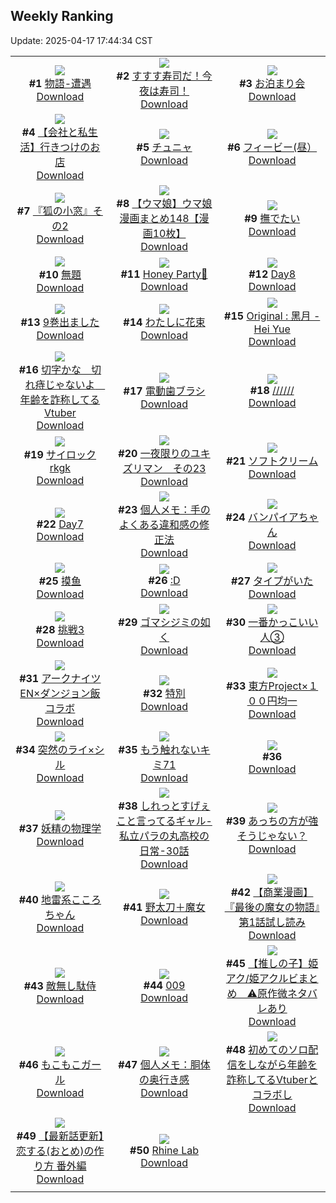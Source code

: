 ## Weekly Ranking
Update: 2025-04-17 17:44:34 CST

|      |      |      |
| :----: | :----: | :----: |
| ![](https://i.pixiv.re/c/240x480/img-master/img/2025/04/10/00/00/18/129138079_p0_master1200.jpg)<br>**#1** [物語-遭遇](https://www.pixiv.net/artworks/129138079)<br>[Download](https://i.pixiv.re/img-original/img/2025/04/10/00/00/18/129138079_p0.png) | ![](https://i.pixiv.re/c/240x480/img-master/img/2025/04/11/07/30/01/129178063_p0_master1200.jpg)<br>**#2** [すすす寿司だ！今夜は寿司！](https://www.pixiv.net/artworks/129178063)<br>[Download](https://i.pixiv.re/img-original/img/2025/04/11/07/30/01/129178063_p0.jpg) | ![](https://i.pixiv.re/c/240x480/img-master/img/2025/04/10/00/00/07/129137979_p0_master1200.jpg)<br>**#3** [お泊まり会](https://www.pixiv.net/artworks/129137979)<br>[Download](https://i.pixiv.re/img-original/img/2025/04/10/00/00/07/129137979_p0.jpg) |
| ![](https://i.pixiv.re/c/240x480/img-master/img/2025/04/11/12/00/10/129182069_p0_master1200.jpg)<br>**#4** [【会社と私生活】行きつけのお店](https://www.pixiv.net/artworks/129182069)<br>[Download](https://i.pixiv.re/img-original/img/2025/04/11/12/00/10/129182069_p0.jpg) | ![](https://i.pixiv.re/c/240x480/img-master/img/2025/04/10/12/12/49/129150733_p0_master1200.jpg)<br>**#5** [チュニャ](https://www.pixiv.net/artworks/129150733)<br>[Download](https://i.pixiv.re/img-original/img/2025/04/10/12/12/49/129150733_p0.png) | ![](https://i.pixiv.re/c/240x480/img-master/img/2025/04/12/02/07/49/129206493_p0_master1200.jpg)<br>**#6** [フィービー(昼）](https://www.pixiv.net/artworks/129206493)<br>[Download](https://i.pixiv.re/img-original/img/2025/04/12/02/07/49/129206493_p0.jpg) |
| ![](https://i.pixiv.re/c/240x480/img-master/img/2025/04/10/18/20/52/129157846_p0_master1200.jpg)<br>**#7** [『狐の小窓』その2](https://www.pixiv.net/artworks/129157846)<br>[Download](https://i.pixiv.re/img-original/img/2025/04/10/18/20/52/129157846_p0.png) | ![](https://i.pixiv.re/c/240x480/img-master/img/2025/04/11/00/01/02/129170067_p0_master1200.jpg)<br>**#8** [【ウマ娘】ウマ娘漫画まとめ148【漫画10枚】](https://www.pixiv.net/artworks/129170067)<br>[Download](https://i.pixiv.re/img-original/img/2025/04/11/00/01/02/129170067_p0.jpg) | ![](https://i.pixiv.re/c/240x480/img-master/img/2025/04/11/16/02/24/129186246_p0_master1200.jpg)<br>**#9** [撫でたい](https://www.pixiv.net/artworks/129186246)<br>[Download](https://i.pixiv.re/img-original/img/2025/04/11/16/02/24/129186246_p0.jpg) |
| ![](https://i.pixiv.re/c/240x480/img-master/img/2025/04/10/23/53/06/129169492_p0_master1200.jpg)<br>**#10** [無題](https://www.pixiv.net/artworks/129169492)<br>[Download](https://i.pixiv.re/img-original/img/2025/04/10/23/53/06/129169492_p0.png) | ![](https://i.pixiv.re/c/240x480/img-master/img/2025/04/12/15/08/41/129221183_p0_master1200.jpg)<br>**#11** [Honey Party🍯](https://www.pixiv.net/artworks/129221183)<br>[Download](https://i.pixiv.re/img-original/img/2025/04/12/15/08/41/129221183_p0.jpg) | ![](https://i.pixiv.re/c/240x480/img-master/img/2025/04/11/00/41/40/129171609_p0_master1200.jpg)<br>**#12** [Day8](https://www.pixiv.net/artworks/129171609)<br>[Download](https://i.pixiv.re/img-original/img/2025/04/11/00/41/40/129171609_p0.jpg) |
| ![](https://i.pixiv.re/c/240x480/img-master/img/2025/04/12/00/00/11/129202197_p0_master1200.jpg)<br>**#13** [9巻出ました](https://www.pixiv.net/artworks/129202197)<br>[Download](https://i.pixiv.re/img-original/img/2025/04/12/00/00/11/129202197_p0.png) | ![](https://i.pixiv.re/c/240x480/img-master/img/2025/04/10/00/22/01/129139192_p0_master1200.jpg)<br>**#14** [わたしに花束](https://www.pixiv.net/artworks/129139192)<br>[Download](https://i.pixiv.re/img-original/img/2025/04/10/00/22/01/129139192_p0.png) | ![](https://i.pixiv.re/c/240x480/img-master/img/2025/04/11/02/47/00/129174467_p0_master1200.jpg)<br>**#15** [Original : 黑月 - Hei Yue](https://www.pixiv.net/artworks/129174467)<br>[Download](https://i.pixiv.re/img-original/img/2025/04/11/02/47/00/129174467_p0.jpg) |
| ![](https://i.pixiv.re/c/240x480/img-master/img/2025/04/11/21/04/39/129195428_p0_master1200.jpg)<br>**#16** [切字かな　切れ痔じゃないよ　年齢を詐称してるVtuber](https://www.pixiv.net/artworks/129195428)<br>[Download](https://i.pixiv.re/img-original/img/2025/04/11/21/04/39/129195428_p0.png) | ![](https://i.pixiv.re/c/240x480/img-master/img/2025/04/11/22/27/52/129198636_p0_master1200.jpg)<br>**#17** [電動歯ブラシ](https://www.pixiv.net/artworks/129198636)<br>[Download](https://i.pixiv.re/img-original/img/2025/04/11/22/27/52/129198636_p0.jpg) | ![](https://i.pixiv.re/c/240x480/img-master/img/2025/04/11/00/29/03/129171162_p0_master1200.jpg)<br>**#18** [//////](https://www.pixiv.net/artworks/129171162)<br>[Download](https://i.pixiv.re/img-original/img/2025/04/11/00/29/03/129171162_p0.jpg) |
| ![](https://i.pixiv.re/c/240x480/img-master/img/2025/04/11/00/00/20/129169910_p0_master1200.jpg)<br>**#19** [サイロックrkgk](https://www.pixiv.net/artworks/129169910)<br>[Download](https://i.pixiv.re/img-original/img/2025/04/11/00/00/20/129169910_p0.jpg) | ![](https://i.pixiv.re/c/240x480/img-master/img/2025/04/10/07/30/30/129146609_p0_master1200.jpg)<br>**#20** [一夜限りのユキズリマン　その23](https://www.pixiv.net/artworks/129146609)<br>[Download](https://i.pixiv.re/img-original/img/2025/04/10/07/30/30/129146609_p0.png) | ![](https://i.pixiv.re/c/240x480/img-master/img/2025/04/11/20/30/01/129194003_p0_master1200.jpg)<br>**#21** [ソフトクリーム](https://www.pixiv.net/artworks/129194003)<br>[Download](https://i.pixiv.re/img-original/img/2025/04/11/20/30/01/129194003_p0.png) |
| ![](https://i.pixiv.re/c/240x480/img-master/img/2025/04/10/00/30/30/129139556_p0_master1200.jpg)<br>**#22** [Day7](https://www.pixiv.net/artworks/129139556)<br>[Download](https://i.pixiv.re/img-original/img/2025/04/10/00/30/30/129139556_p0.jpg) | ![](https://i.pixiv.re/c/240x480/img-master/img/2025/04/12/06/00/07/129209905_p0_master1200.jpg)<br>**#23** [個人メモ：手のよくある違和感の修正法](https://www.pixiv.net/artworks/129209905)<br>[Download](https://i.pixiv.re/img-original/img/2025/04/12/06/00/07/129209905_p0.jpg) | ![](https://i.pixiv.re/c/240x480/img-master/img/2025/04/12/00/25/59/129203595_p0_master1200.jpg)<br>**#24** [バンパイアちゃん](https://www.pixiv.net/artworks/129203595)<br>[Download](https://i.pixiv.re/img-original/img/2025/04/12/00/25/59/129203595_p0.jpg) |
| ![](https://i.pixiv.re/c/240x480/img-master/img/2025/04/11/18/27/05/129189863_p0_master1200.jpg)<br>**#25** [摸鱼](https://www.pixiv.net/artworks/129189863)<br>[Download](https://i.pixiv.re/img-original/img/2025/04/11/18/27/05/129189863_p0.jpg) | ![](https://i.pixiv.re/c/240x480/img-master/img/2025/04/11/13/13/28/129183437_p0_master1200.jpg)<br>**#26** [:D](https://www.pixiv.net/artworks/129183437)<br>[Download](https://i.pixiv.re/img-original/img/2025/04/11/13/13/28/129183437_p0.jpg) | ![](https://i.pixiv.re/c/240x480/img-master/img/2025/04/11/00/00/12/129169848_p0_master1200.jpg)<br>**#27** [タイプがいた](https://www.pixiv.net/artworks/129169848)<br>[Download](https://i.pixiv.re/img-original/img/2025/04/11/00/00/12/129169848_p0.png) |
| ![](https://i.pixiv.re/c/240x480/img-master/img/2025/04/11/18/52/30/129190618_p0_master1200.jpg)<br>**#28** [挑戦3](https://www.pixiv.net/artworks/129190618)<br>[Download](https://i.pixiv.re/img-original/img/2025/04/11/18/52/30/129190618_p0.png) | ![](https://i.pixiv.re/c/240x480/img-master/img/2025/04/11/07/01/39/129177702_p0_master1200.jpg)<br>**#29** [ゴマシジミの如く](https://www.pixiv.net/artworks/129177702)<br>[Download](https://i.pixiv.re/img-original/img/2025/04/11/07/01/39/129177702_p0.jpg) | ![](https://i.pixiv.re/c/240x480/img-master/img/2025/04/12/12/00/20/129216603_p0_master1200.jpg)<br>**#30** [一番かっこいい人③](https://www.pixiv.net/artworks/129216603)<br>[Download](https://i.pixiv.re/img-original/img/2025/04/12/12/00/20/129216603_p0.png) |
| ![](https://i.pixiv.re/c/240x480/img-master/img/2025/04/11/04/51/26/129175987_p0_master1200.jpg)<br>**#31** [アークナイツEN×ダンジョン飯コラボ](https://www.pixiv.net/artworks/129175987)<br>[Download](https://i.pixiv.re/img-original/img/2025/04/11/04/51/26/129175987_p0.jpg) | ![](https://i.pixiv.re/c/240x480/img-master/img/2025/04/10/19/33/34/129160007_p0_master1200.jpg)<br>**#32** [特別](https://www.pixiv.net/artworks/129160007)<br>[Download](https://i.pixiv.re/img-original/img/2025/04/10/19/33/34/129160007_p0.png) | ![](https://i.pixiv.re/c/240x480/img-master/img/2025/04/11/00/00/11/129169838_p0_master1200.jpg)<br>**#33** [東方Project×１００円均一](https://www.pixiv.net/artworks/129169838)<br>[Download](https://i.pixiv.re/img-original/img/2025/04/11/00/00/11/129169838_p0.jpg) |
| ![](https://i.pixiv.re/c/240x480/img-master/img/2025/04/11/23/38/20/129201334_p0_master1200.jpg)<br>**#34** [突然のライ×シル](https://www.pixiv.net/artworks/129201334)<br>[Download](https://i.pixiv.re/img-original/img/2025/04/11/23/38/20/129201334_p0.jpg) | ![](https://i.pixiv.re/c/240x480/img-master/img/2025/04/11/14/57/52/129185084_p0_master1200.jpg)<br>**#35** [もう触れないキミ71](https://www.pixiv.net/artworks/129185084)<br>[Download](https://i.pixiv.re/img-original/img/2025/04/11/14/57/52/129185084_p0.jpg) | ![](https://s.pximg.net/common/images/limit_unviewable_s.png)<br>**#36** [](https://www.pixiv.net/artworks/129194948)<br>[Download](https://s.pximg.net/common/images/limit_unviewable_s.png) |
| ![](https://i.pixiv.re/c/240x480/img-master/img/2025/04/12/00/00/14/129202226_p0_master1200.jpg)<br>**#37** [妖精の物理学](https://www.pixiv.net/artworks/129202226)<br>[Download](https://i.pixiv.re/img-original/img/2025/04/12/00/00/14/129202226_p0.png) | ![](https://i.pixiv.re/c/240x480/img-master/img/2025/04/10/00/04/33/129138506_p0_master1200.jpg)<br>**#38** [しれっとすげぇこと言ってるギャル-私立パラの丸高校の日常-30話](https://www.pixiv.net/artworks/129138506)<br>[Download](https://i.pixiv.re/img-original/img/2025/04/10/00/04/33/129138506_p0.jpg) | ![](https://i.pixiv.re/c/240x480/img-master/img/2025/04/16/09/39/12/129172168_p0_master1200.jpg)<br>**#39** [あっちの方が強そうじゃない？](https://www.pixiv.net/artworks/129172168)<br>[Download](https://i.pixiv.re/img-original/img/2025/04/16/09/39/12/129172168_p0.jpg) |
| ![](https://i.pixiv.re/c/240x480/img-master/img/2025/04/11/19/53/43/129192635_p0_master1200.jpg)<br>**#40** [地雷系こころちゃん](https://www.pixiv.net/artworks/129192635)<br>[Download](https://i.pixiv.re/img-original/img/2025/04/11/19/53/43/129192635_p0.jpg) | ![](https://i.pixiv.re/c/240x480/img-master/img/2025/04/10/00/00/11/129138021_p0_master1200.jpg)<br>**#41** [野太刀＋魔女](https://www.pixiv.net/artworks/129138021)<br>[Download](https://i.pixiv.re/img-original/img/2025/04/10/00/00/11/129138021_p0.jpg) | ![](https://i.pixiv.re/c/240x480/img-master/img/2025/04/11/19/50/01/129192524_p0_master1200.jpg)<br>**#42** [【商業漫画】『最後の魔女の物語』第1話試し読み](https://www.pixiv.net/artworks/129192524)<br>[Download](https://i.pixiv.re/img-original/img/2025/04/11/19/50/01/129192524_p0.jpg) |
| ![](https://i.pixiv.re/c/240x480/img-master/img/2025/04/12/00/34/59/129187152_p0_master1200.jpg)<br>**#43** [敵無し駄侍](https://www.pixiv.net/artworks/129187152)<br>[Download](https://i.pixiv.re/img-original/img/2025/04/12/00/34/59/129187152_p0.jpg) | ![](https://i.pixiv.re/c/240x480/img-master/img/2025/04/12/00/00/14/129202232_p0_master1200.jpg)<br>**#44** [009](https://www.pixiv.net/artworks/129202232)<br>[Download](https://i.pixiv.re/img-original/img/2025/04/12/00/00/14/129202232_p0.jpg) | ![](https://i.pixiv.re/c/240x480/img-master/img/2025/04/12/20/01/02/129230070_p0_master1200.jpg)<br>**#45** [【推しの子】姫アク/姫アクルビまとめ　⚠️原作微ネタバレあり](https://www.pixiv.net/artworks/129230070)<br>[Download](https://i.pixiv.re/img-original/img/2025/04/12/20/01/02/129230070_p0.jpg) |
| ![](https://i.pixiv.re/c/240x480/img-master/img/2025/04/11/20/05/22/129193223_p0_master1200.jpg)<br>**#46** [もこもこガール](https://www.pixiv.net/artworks/129193223)<br>[Download](https://i.pixiv.re/img-original/img/2025/04/11/20/05/22/129193223_p0.png) | ![](https://i.pixiv.re/c/240x480/img-master/img/2025/04/10/06/00/05/129145271_p0_master1200.jpg)<br>**#47** [個人メモ：胴体の奥行き感](https://www.pixiv.net/artworks/129145271)<br>[Download](https://i.pixiv.re/img-original/img/2025/04/10/06/00/05/129145271_p0.jpg) | ![](https://i.pixiv.re/c/240x480/img-master/img/2025/04/10/21/13/30/129163444_p0_master1200.jpg)<br>**#48** [初めてのソロ配信をしながら年齢を詐称してるVtuberとコラボし](https://www.pixiv.net/artworks/129163444)<br>[Download](https://i.pixiv.re/img-original/img/2025/04/10/21/13/30/129163444_p0.png) |
| ![](https://i.pixiv.re/c/240x480/img-master/img/2025/04/11/12/34/32/129182775_p0_master1200.jpg)<br>**#49** [【最新話更新】恋する(おとめ)の作り方 番外編](https://www.pixiv.net/artworks/129182775)<br>[Download](https://i.pixiv.re/img-original/img/2025/04/11/12/34/32/129182775_p0.png) | ![](https://i.pixiv.re/c/240x480/img-master/img/2025/04/11/21/11/03/129195646_p0_master1200.jpg)<br>**#50** [Rhine Lab](https://www.pixiv.net/artworks/129195646)<br>[Download](https://i.pixiv.re/img-original/img/2025/04/11/21/11/03/129195646_p0.jpg) |
|      |
